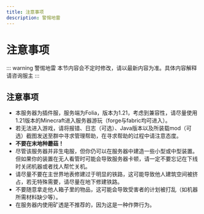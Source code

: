 ```yaml
---
title: 注意事项
description: 警惕地雷
---
```

# 注意事项

::: warning 警惕地雷
本节内容会不定时修改，请以最新内容为准。具体内容解释请咨询服主
:::

## 注意事项

- 本服务器为插件服，服务端为Folia，版本为1.21，考虑到兼容性，请尽量使用1.21版本的Minecraft进入服务器游玩（forge与fabric均可进入）。
- 若无法进入游戏，请将报错、日志（可选）、Java版本以及所装载mod（可选）截图发送至群中寻求管理帮助，在寻求帮助的过程中请注意态度。
- __不要在末地种蘑菇！__
- 尽管该服务器并非生电服，但你仍可以在服务器中建造一些小型或中型装置。但如果你的装置在无人看管时可能会导致服务器卡顿，请一定不要忘记在下线时关闭机器或者找人帮忙关机。
- 请尽量不要在主世界地表修建过于明显的铁路，这可能导致他人建筑空间被挤占，若无特殊需要，请尽量在地下修建铁路。
- 不要随意拿走他人箱子里的物品，这可能会导致受害者的计划被打乱（如机器所需材料缺少等）。
- 在服务器内使用矿透是不推荐的，因为这是一种作弊行为。